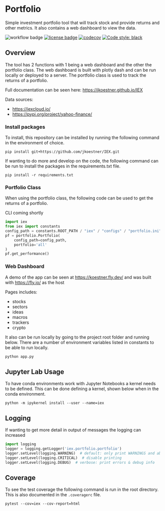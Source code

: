 # Portfolio
Simple investment portfolio tool that will track stock and provide returns and other metrics. It also
contains a web dashboard to view the data.

![workflow badge](https://github.com/jkoestner/iex/actions/workflows/main.yml/badge.svg)
[![license badge](https://img.shields.io/github/license/jkoestner/iex)](https://github.com/jkoestner/IEX/blob/main/LICENSE.md)
[![codecov](https://codecov.io/gh/jkoestner/IEX/branch/main/graph/badge.svg?token=K4RS9LX4UG)](https://codecov.io/gh/jkoestner/IEX)
[![Code style: black](https://img.shields.io/badge/code%20style-black-000000.svg)](https://github.com/psf/black)

## Overview

The tool has 2 functions with 1 being a web dashboard and the other the portfolio class. The web dashboard is built with plotly dash and can be run locally or deployed to a server. The portfolio class is used to track the returns of a portfolio.

Full documentation can be seen here: https://jkoestner.github.io/IEX

Data sources:
- https://iexcloud.io/
- https://pypi.org/project/yahoo-finance/

### Install packages
To install, this repository can be installed by running the following command in 
the environment of choice.

```
pip install git+https://github.com/jkoestner/IEX.git
```

If wanting to do more and develop on the code, the following command can be run to install the packages in the requirements.txt file.

```
pip install -r requirements.txt
```

### Portfolio Class

When using the portfolio class, the following code can be used to get the returns of a portfolio.

CLI coming shortly

```python
import iex
from iex import constants
config_path = constants.ROOT_PATH / "iex" / "configs" / "portfolio.ini"
pf = portfolio.Portfolio(
    config_path=config_path, 
    portfolio='all'
)
pf.get_performance()
```

### Web Dashboard

A demo of the app can be seen at https://koestner.fly.dev/ and was built with https://fly.io/ as the host

Pages includes:
- stocks
- sectors
- ideas
- macros
- trackers
- crypto

It also can be run locally by going to the project root folder and running below.
There are a number of environment variables listed in constants to be able to run locally. 

```python
python app.py
```
## Jupyter Lab Usage

To have conda environments work with Jupyter Notebooks a kernel needs to be defined. This can be done defining a kernel, shown below when
in the conda environment.

```
python -m ipykernel install --user --name=iex
```

## Logging

If wanting to get more detail in output of messages the logging can increased
```python
import logging
logger = logging.getLogger('iex.portfolio.portfolio')
logger.setLevel(logging.WARNING)  # default: only print WARNINGS and above
logger.setLevel(logging.CRITICAL)  # disable printing
logger.setLevel(logging.DEBUG)  # verbose: print errors & debug info
```

## Coverage

To see the test coverage the following command is run in the root directory. This is also documented in the `.coveragerc` file.
```
pytest --cov=iex --cov-report=html
```